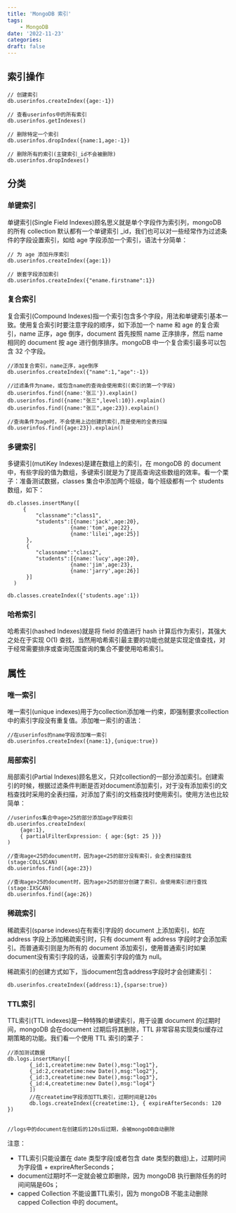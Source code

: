 ```yaml
---
title: 'MongoDB 索引'
tags:
    - MongoDB
date: '2022-11-23'
categories:
draft: false
---
```


## 索引操作

```mongo
// 创建索引
db.userinfos.createIndex({age:-1})

// 查看userinfos中的所有索引
db.userinfos.getIndexes()

// 删除特定一个索引
db.userinfos.dropIndex({name:1,age:-1})

// 删除所有的索引(主键索引_id不会被删除)
db.userinfos.dropIndexes()
```

## 分类

### 单键索引

单键索引(Single Field Indexes)顾名思义就是单个字段作为索引列，mongoDB 的所有 collection 默认都有一个单键索引 _id，我们也可以对一些经常作为过滤条件的字段设置索引，如给 age 字段添加一个索引，语法十分简单：

```
// 为 age 添加升序索引
db.userinfos.createIndex({age:1})

// 嵌套字段添加索引
db.userinfos.createIndex({"ename.firstname":1})
```

### 复合索引

复合索引(Compound Indexes)指一个索引包含多个字段，用法和单键索引基本一致。使用复合索引时要注意字段的顺序，如下添加一个 name 和 age 的复合索引，name 正序，age 倒序，document 首先按照 name 正序排序，然后 name 相同的 document 按 age 进行倒序排序。mongoDB 中一个复合索引最多可以包含 32 个字段。

```
//添加复合索引，name正序，age倒序
db.userinfos.createIndex({"name":1,"age":-1}) 

//过滤条件为name，或包含name的查询会使用索引(索引的第一个字段)
db.userinfos.find({name:'张三'}).explain()
db.userinfos.find({name:"张三",level:10}).explain()
db.userinfos.find({name:"张三",age:23}).explain()

//查询条件为age时，不会使用上边创建的索引,而是使用的全表扫描
db.userinfos.find({age:23}).explain()
```


### 多键索引

多键索引(mutiKey Indexes)是建在数组上的索引，在 mongoDB 的 document 中，有些字段的值为数组，多键索引就是为了提高查询这些数组的效率。看一个栗子：准备测试数据，classes 集合中添加两个班级，每个班级都有一个 students 数组，如下：
```
db.classes.insertMany([
     {
         "classname":"class1",
         "students":[{name:'jack',age:20},
                    {name:'tom',age:22},
                    {name:'lilei',age:25}]
      },
      {
         "classname":"class2",
         "students":[{name:'lucy',age:20},
                    {name:'jim',age:23},
                    {name:'jarry',age:26}]
      }]
  )

db.classes.createIndex({'students.age':1})
```


### 哈希索引

哈希索引(hashed Indexes)就是将 field 的值进行 hash 计算后作为索引，其强大之处在于实现 O(1) 查找，当然用哈希索引最主要的功能也就是实现定值查找，对于经常需要排序或查询范围查询的集合不要使用哈希索引。

## 属性

### 唯一索引
唯一索引(unique indexes)用于为collection添加唯一约束，即强制要求collection中的索引字段没有重复值。添加唯一索引的语法：

```
//在userinfos的name字段添加唯一索引
db.userinfos.createIndex({name:1},{unique:true})
```

### 局部索引

局部索引(Partial Indexes)顾名思义，只对collection的一部分添加索引。创建索引的时候，根据过滤条件判断是否对document添加索引，对于没有添加索引的文档查找时采用的全表扫描，对添加了索引的文档查找时使用索引。使用方法也比较简单：

```
//userinfos集合中age>25的部分添加age字段索引
db.userinfos.createIndex(
    {age:1},
    { partialFilterExpression: { age:{$gt: 25 }}}
)

//查询age<25的document时，因为age<25的部分没有索引，会全表扫描查找(stage:COLLSCAN)
db.userinfos.find({age:23})

//查询age>25的document时，因为age>25的部分创建了索引，会使用索引进行查找(stage:IXSCAN)
db.userinfos.find({age:26})
```

### 稀疏索引
稀疏索引(sparse indexes)在有索引字段的 document 上添加索引，如在 address 字段上添加稀疏索引时，只有 document 有 address 字段时才会添加索引。而普通索引则是为所有的 document 添加索引，使用普通索引时如果 document没有索引字段的话，设置索引字段的值为 null。

稀疏索引的创建方式如下，当document包含address字段时才会创建索引：
```
db.userinfos.createIndex({address:1},{sparse:true})
```

### TTL索引
TTL索引(TTL indexes)是一种特殊的单键索引，用于设置 document 的过期时间，mongoDB 会在document 过期后将其删除，TTL 非常容易实现类似缓存过期策略的功能。我们看一个使用 TTL 索引的栗子：

```
//添加测试数据
db.logs.insertMany([
       {_id:1,createtime:new Date(),msg:"log1"},
       {_id:2,createtime:new Date(),msg:"log2"},
       {_id:3,createtime:new Date(),msg:"log3"},
       {_id:4,createtime:new Date(),msg:"log4"}
       ])
       //在createtime字段添加TTL索引，过期时间是120s
       db.logs.createIndex({createtime:1}, { expireAfterSeconds: 120 })


//logs中的document在创建后的120s后过期，会被mongoDB自动删除
```

注意：
- TTL索引只能设置在 date 类型字段(或者包含 date 类型的数组)上，过期时间为字段值 + exprireAfterSeconds；
- document过期时不一定就会被立即删除，因为 mongoDB 执行删除任务的时间间隔是60s；
- capped Collection 不能设置TTL索引，因为 mongoDB 不能主动删除 capped Collection 中的 document。